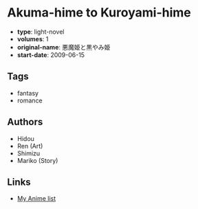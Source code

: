 # Akuma-hime to Kuroyami-hime

-   **type**: light-novel
-   **volumes**: 1
-   **original-name**: 悪魔姫と黒やみ姫
-   **start-date**: 2009-06-15

## Tags

-   fantasy
-   romance

## Authors

-   Hidou
-   Ren (Art)
-   Shimizu
-   Mariko (Story)

## Links

-   [My Anime list](https://myanimelist.net/manga/77969/Akuma-hime_to_Kuroyami-hime)
